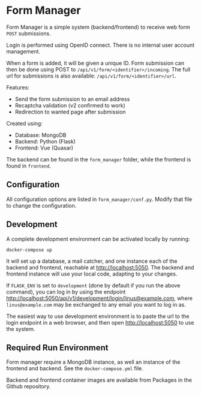 Form Manager
============

Form Manager is a simple system (backend/frontend) to receive web form `POST` submissions.

Login is performed using OpenID connect. There is no internal user account management.

When a form is added, it will be given a unique ID. Form submission can then be done using POST to `/api/v1/form/<identifier>/incoming`. The full url for submissions is also available:  `/api/v1/form/<identifier>/url`.

Features:
* Send the form submission to an email address
* Recaptcha validation (v2 confirmed to work)
* Redirection to wanted page after submission

Created using:
* Database: MongoDB
* Backend: Python (Flask)
* Frontend: Vue (Quasar)

The backend can be found in the `form_manager` folder, while the frontend is found in `frontend`.


## Configuration

All configuration options are listed in `form_manager/conf.py`. Modify that file to change the configuration.


## Development

A complete development environment can be activated locally by running:

```
docker-compose up
```

It will set up a database, a mail catcher, and one instance each of the backend and frontend, reachable at [http://localhost:5050](http://localhost:5050). The backend and frontend instance will use your local code, adapting to your changes.


If `FLASK_ENV` is set to `development` (done by default if you run the above command), you can log in by using the endpoint [http://localhost:5050/api/v1/development/login/linus@example.com](http://localhost:5050/api/v1/development/login/linus@example.com), where `linus@example.com` may be exchanged to any email you want to log in as.

The easiest way to use development environment is to paste the url to the login endpoint in a web browser, and then open [http://localhost:5050](http://localhost:5050) to use the system.


## Required Run Environment

Form manager require a MongoDB instance, as well an instance of the frontend and backend. See the `docker-compose.yml` file.

Backend and frontend container images are available from Packages in the Github repository.
